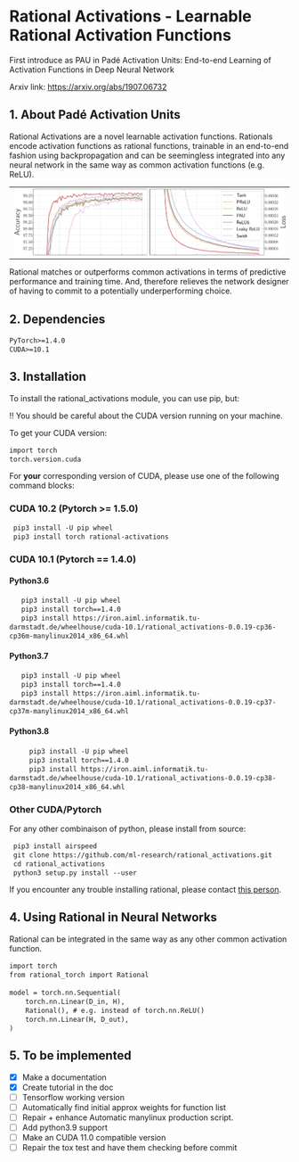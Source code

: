 # Rational Activations - Learnable Rational Activation Functions
First introduce as PAU in Padé Activation Units: End-to-end Learning of Activation Functions in Deep Neural Network

Arxiv link: https://arxiv.org/abs/1907.06732

## 1. About Padé Activation Units

Rational Activations are a novel learnable activation functions. Rationals encode activation functions as rational functions, trainable in an end-to-end fashion using backpropagation and can be seemingless integrated into any neural network in the same way as common activation functions (e.g. ReLU).

<table border="0">
<tr>
    <td>
    <img src="./images/results.png" width="100%" />
    </td>
</tr>
</table>

Rational matches or outperforms common activations in terms of predictive performance and training time.
And, therefore relieves the network designer of having to commit to a potentially underperforming choice.

## 2. Dependencies
    PyTorch>=1.4.0
    CUDA>=10.1


## 3. Installation

To install the rational_activations module, you can use pip, but:<br/>

:bangbang:  You should be careful about the CUDA version running on your machine.


To get your CUDA version:

    import torch
    torch.version.cuda

For **your** corresponding version of CUDA, please use one of the following command blocks:
### CUDA 10.2 (Pytorch >= 1.5.0)

     pip3 install -U pip wheel
     pip3 install torch rational-activations

### CUDA 10.1 (Pytorch == 1.4.0)
#### Python3.6

       pip3 install -U pip wheel
       pip3 install torch==1.4.0
       pip3 install https://iron.aiml.informatik.tu-darmstadt.de/wheelhouse/cuda-10.1/rational_activations-0.0.19-cp36-cp36m-manylinux2014_x86_64.whl

#### Python3.7

       pip3 install -U pip wheel
       pip3 install torch==1.4.0
       pip3 install https://iron.aiml.informatik.tu-darmstadt.de/wheelhouse/cuda-10.1/rational_activations-0.0.19-cp37-cp37m-manylinux2014_x86_64.whl

#### Python3.8

         pip3 install -U pip wheel
         pip3 install torch==1.4.0
         pip3 install https://iron.aiml.informatik.tu-darmstadt.de/wheelhouse/cuda-10.1/rational_activations-0.0.19-cp38-cp38-manylinux2014_x86_64.whl


### Other CUDA/Pytorch</h3>
For any other combinaison of python, please install from source:

     pip3 install airspeed
     git clone https://github.com/ml-research/rational_activations.git
     cd rational_activations
     python3 setup.py install --user



If you encounter any trouble installing rational, please contact [this person](quentin.delfosse@cs.tu-darmstadt.de).

## 4. Using Rational in Neural Networks

Rational can be integrated in the same way as any other common activation function.

~~~~
import torch
from rational_torch import Rational

model = torch.nn.Sequential(
    torch.nn.Linear(D_in, H),
    Rational(), # e.g. instead of torch.nn.ReLU()
    torch.nn.Linear(H, D_out),
)
~~~~


## 5. To be implemented
- [X] Make a documentation
- [X] Create tutorial in the doc
- [ ] Tensorflow working version
- [ ] Automatically find initial approx weights for function list
- [ ] Repair + enhance Automatic manylinux production script.
- [ ] Add python3.9 support
- [ ] Make an CUDA 11.0 compatible version
- [ ] Repair the tox test and have them checking before commit
